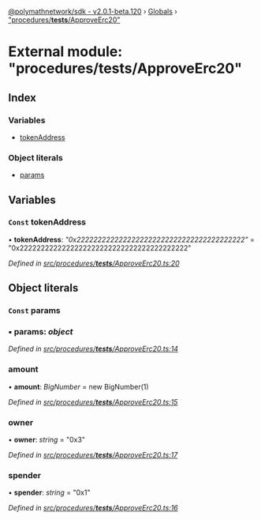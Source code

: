 [@polymathnetwork/sdk - v2.0.1-beta.120](../README.md) › [Globals](../globals.md) › ["procedures/**tests**/ApproveErc20"](_procedures___tests___approveerc20_.md)

# External module: "procedures/**tests**/ApproveErc20"

## Index

### Variables

- [tokenAddress](_procedures___tests___approveerc20_.md#const-tokenaddress)

### Object literals

- [params](_procedures___tests___approveerc20_.md#const-params)

## Variables

### `Const` tokenAddress

• **tokenAddress**: _"0x2222222222222222222222222222222222222222"_ = "0x2222222222222222222222222222222222222222"

_Defined in [src/procedures/**tests**/ApproveErc20.ts:20](https://github.com/PolymathNetwork/polymath-sdk/blob/1da5bc5/src/procedures/__tests__/ApproveErc20.ts#L20)_

## Object literals

### `Const` params

### ▪ **params**: _object_

_Defined in [src/procedures/**tests**/ApproveErc20.ts:14](https://github.com/PolymathNetwork/polymath-sdk/blob/1da5bc5/src/procedures/__tests__/ApproveErc20.ts#L14)_

### amount

• **amount**: _BigNumber_ = new BigNumber(1)

_Defined in [src/procedures/**tests**/ApproveErc20.ts:15](https://github.com/PolymathNetwork/polymath-sdk/blob/1da5bc5/src/procedures/__tests__/ApproveErc20.ts#L15)_

### owner

• **owner**: _string_ = "0x3"

_Defined in [src/procedures/**tests**/ApproveErc20.ts:17](https://github.com/PolymathNetwork/polymath-sdk/blob/1da5bc5/src/procedures/__tests__/ApproveErc20.ts#L17)_

### spender

• **spender**: _string_ = "0x1"

_Defined in [src/procedures/**tests**/ApproveErc20.ts:16](https://github.com/PolymathNetwork/polymath-sdk/blob/1da5bc5/src/procedures/__tests__/ApproveErc20.ts#L16)_
